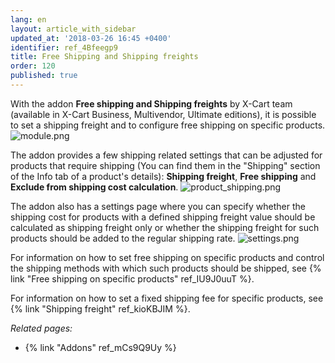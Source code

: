 ```yaml
---
lang: en
layout: article_with_sidebar
updated_at: '2018-03-26 16:45 +0400'
identifier: ref_4Bfeegp9
title: Free Shipping and Shipping freights
order: 120
published: true
---
```

With the addon **Free shipping and Shipping freights** by X-Cart team (available in X-Cart Business, Multivendor, Ultimate editions), it is possible to set a shipping freight and to configure free shipping on specific products. 
   ![module.png]({{site.baseurl}}/attachments/ref_IU9J0uuT/module.png)
   
The addon provides a few shipping related settings that can be adjusted for products that require shipping (You can find them in the "Shipping" section of the Info tab of a product's details): **Shipping freight**,  **Free shipping** and **Exclude from shipping cost calculation**.
  ![product_shipping.png]({{site.baseurl}}/attachments/ref_IU9J0uuT/product_shipping.png)

The addon also has a settings page where you can specify whether the shipping cost for products with a defined shipping freight value should be calculated as shipping freight only or whether the shipping freight for such products should be added to the regular shipping rate.
   ![settings.png]({{site.baseurl}}/attachments/ref_IU9J0uuT/settings.png)

For information on how to set free shipping on specific products and control the shipping methods with which such products should be shipped, see {% link "Free shipping on specific products" ref_IU9J0uuT %}.

For information on how to set a fixed shipping fee for specific products, see {% link "Shipping freight" ref_kioKBJIM %}.


_Related pages:_

   * {% link "Addons" ref_mCs9Q9Uy %}
